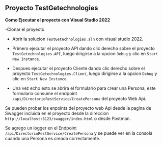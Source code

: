 ## Proyecto TestGetechnologies

**Como Ejecutar el proyecto con Visual Studio 2022**

-Clonar el proyecto.

- Abrir la solucion `TestGetechnologies.sln` con visual studio 2022.

- Primero ejecutar el proyecto API dando clic derecho sobre el proyecto `TestGetechnologies.API`, luego dirigirse a la opcion `Debug` y clic en `Start New Instance`.

- Despues ejecutar el proyecto Cliente dando clic derecho sobre el proyecto `TestGetechnologies.Client`, luego dirigirse a la opcion `Debug` y clic en `Start New Instance`.

- Una vez echo esto se abrira el formulario para crear una Persona, este formulario consume el endpoint `/api/DirectorioRestService/CreatePersona` del proyecto Web Api.

Se pueden probar los enpoints del proyecto web Api desde la pagina de Swagger incluida en el proyecto desde la direccion `http://localhost:5123/swagger/index.html` o desde Postman.

Se agrego un logger en el Endpoint `/api/DirectorioRestService/CreatePersona` y se puede ver en la consola cuando una Persona es creada correctamente.
